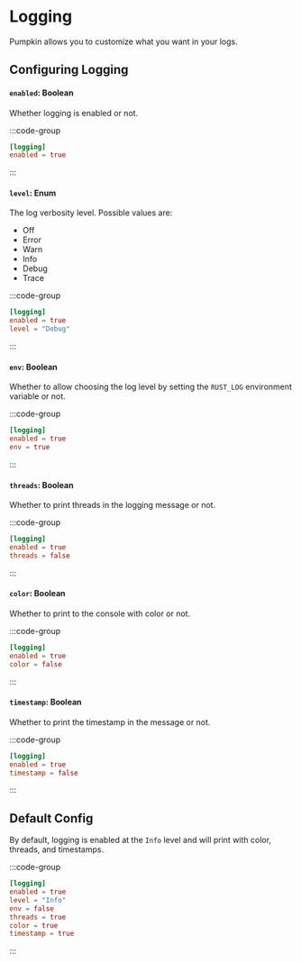 # Logging
Pumpkin allows you to customize what you want in your logs.

## Configuring Logging

#### `enabled`: Boolean
Whether logging is enabled or not.

:::code-group
```toml [features.toml] {2}
[logging]
enabled = true
```
:::

#### `level`: Enum
The log verbosity level. Possible values are:
- Off
- Error
- Warn
- Info
- Debug
- Trace

:::code-group
```toml [features.toml] {3}
[logging]
enabled = true
level = "Debug"
```
:::

#### `env`: Boolean
Whether to allow choosing the log level by setting the `RUST_LOG` environment variable or not.

:::code-group
```toml [features.toml] {3}
[logging]
enabled = true
env = true
```
:::

#### `threads`: Boolean
Whether to print threads in the logging message or not.

:::code-group
```toml [features.toml] {3}
[logging]
enabled = true
threads = false
```
:::

#### `color`: Boolean
Whether to print to the console with color or not.

:::code-group
```toml [features.toml] {3}
[logging]
enabled = true
color = false
```
:::

#### `timestamp`: Boolean
Whether to print the timestamp in the message or not.

:::code-group
```toml [features.toml] {3}
[logging]
enabled = true
timestamp = false
```
:::

## Default Config
By default, logging is enabled at the `Info` level and will print with color, threads, and timestamps. 

:::code-group
```toml [features.toml]
[logging]
enabled = true
level = "Info"
env = false
threads = true
color = true
timestamp = true
```
:::
